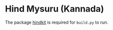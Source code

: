 # Hind Mysuru (Kannada)

The package [hindkit](https://github.com/itfoundry/hindkit) is required for `build.py` to run.
